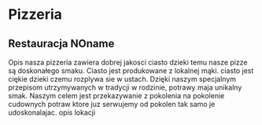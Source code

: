 # Pizzeria

## Restauracja NOname
Opis nasza pizzeria zawiera dobrej jakosci ciasto dzieki temu nasze pizze są doskonałego smaku. Ciasto jest produkowane z lokalnej mąki. ciasto jest ciękie dzieki czemu rozplywa sie w ustach. Dzięki naszym specjalnym przepisom utrzymywanych w tradycji w rodzinie, potrawy maja unikalny smak.
Naszym celem jest przekazywanie z pokolenia na pokolenie cudownych potraw ktore juz serwujemy od pokolen tak samo je udoskonalajac.
opis lokacji
